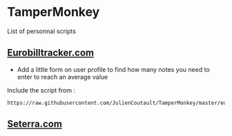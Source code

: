 # TamperMonkey

List of personnal scripts

## [Eurobilltracker.com](https://eurobilltracker.com)
- Add a little form on user profile to find how many notes you need to enter to reach an average value

Include the script from :
```
https://raw.githubusercontent.com/JulienCoutault/TamperMonkey/master/eurobilltracker.com.js
```

## [Seterra.com](https://seterra.com)

